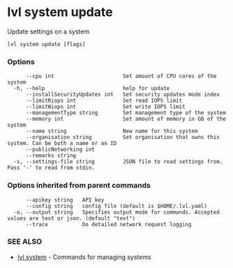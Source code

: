 # lvl system update

Update settings on a system

```
lvl system update [flags]
```

### Options

```
      --cpu int                      Set amount of CPU cores of the system
  -h, --help                         help for update
      --installSecurityUpdates int   Set security updates mode index
      --limitRiops int               Set read IOPS limit
      --limitWiops int               Set write IOPS limit
      --managementType string        Set management type of the system
      --memory int                   Set amount of memory in GB of the system
      --name string                  New name for this system
      --organisation string          Set organisation that owns this system. Can be both a name or an ID
      --publicNetworking int         
      --remarks string               
  -s, --settings-file string         JSON file to read settings from. Pass '-' to read from stdin.
```

### Options inherited from parent commands

```
      --apikey string   API key
      --config string   config file (default is $HOME/.lvl.yaml)
  -o, --output string   Specifies output mode for commands. Accepted values are text or json. (default "text")
      --trace           Do detailed network request logging
```

### SEE ALSO

* [lvl system](lvl_system.md)	 - Commands for managing systems

